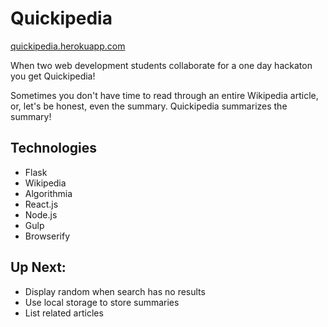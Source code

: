 # Quickipedia

[quickipedia.herokuapp.com](quickipedia.herokuapp.com)

When two web development students collaborate for a one day hackaton you get Quickipedia!

Sometimes you don't have time to read through an entire Wikipedia article, or, let's be honest, even the summary. Quickipedia summarizes the summary!

## Technologies

- Flask
- Wikipedia
- Algorithmia
- React.js
- Node.js
- Gulp
- Browserify

## Up Next:

- Display random when search has no results
- Use local storage to store summaries
- List related articles
